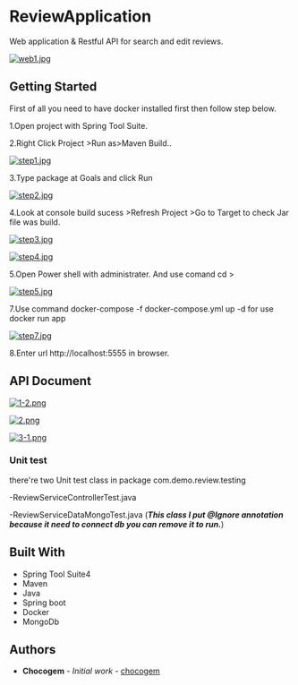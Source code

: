 
# ReviewApplication

Web application & Restful API for search and edit reviews.

[![web1.jpg](https://i.postimg.cc/c4ghnzSM/web1.jpg)](https://postimg.cc/QHDcL0VH)

## Getting Started

First of all you need to have docker installed first then follow step below.

1.Open project with Spring Tool Suite.


2.Right Click Project >Run as>Maven Build..

[![step1.jpg](https://i.postimg.cc/pdXqpLXy/step1.jpg)](https://postimg.cc/bZWQ58nj)

3.Type package at Goals and click Run

[![step2.jpg](https://i.postimg.cc/HWyRGzZx/step2.jpg)](https://postimg.cc/F1hD3yQ5)

4.Look at console build sucess >Refresh Project >Go to Target to check Jar file was build.

[![step3.jpg](https://i.postimg.cc/XvcQvy0R/step3.jpg)](https://postimg.cc/bGrQCrrg)

[![step4.jpg](https://i.postimg.cc/fyc8VHpf/step4.jpg)](https://postimg.cc/H8LwKtpr)


5.Open Power shell with administrater.
And use comand cd <your project path> >

[![step5.jpg](https://i.postimg.cc/zf2fCyJM/step5.jpg)](https://postimg.cc/CZDYYLnH)


7.Use command docker-compose -f docker-compose.yml up -d
for use docker run app

[![step7.jpg](https://i.postimg.cc/QtzNKCQb/step7.jpg)](https://postimg.cc/ftxQ6wgt)


8.Enter url  http://localhost:5555 in browser.


## API Document

[![1-2.png](https://i.postimg.cc/wTXCN3Hk/1-2.png)](https://postimg.cc/ppdcbWm9)

[![2.png](https://i.postimg.cc/4yT84bKR/2.png)](https://postimg.cc/0McGcSdV)

[![3-1.png](https://i.postimg.cc/MTXcchQy/3-1.png)](https://postimg.cc/mzfZJpVD)

### Unit test

there're two Unit test class in package com.demo.review.testing

-ReviewServiceControllerTest.java

-ReviewServiceDataMongoTest.java
(***This class I put @Ignore annotation because it need to connect db you can remove it to run.***)


## Built With

* Spring Tool Suite4
* Maven
* Java
* Spring boot
* Docker
* MongoDb

## Authors

* **Chocogem** - *Initial work* - [chocogem](https://github.com/chocogem)

